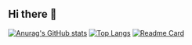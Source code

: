 ## Hi there 👋

[![Anurag's GitHub stats](https://github-readme-stats.vercel.app/api?username=Stitch-1028&show_icons=true&theme=gotham)](https://github.com/anuraghazra/github-readme-stats)
[![Top Langs](https://github-readme-stats.vercel.app/api/top-langs/?username=Stitch-1028&show_icons=true&theme=dracula&layout=compact)](https://github.com/anuraghazra/github-readme-stats)
[![Readme Card](https://github-readme-stats.vercel.app/api/pin/?username=Stitch-1028&show_icons=true&repo=Stitch-1028&theme=ambient_gradient)](https://github.com/anuraghazra/github-readme-stats)
